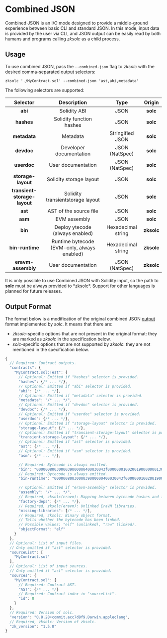 # Combined JSON

Combined JSON is an I/O mode designed to provide a middle-ground experience between basic CLI and standard JSON. In this mode, input data is provided by the user via CLI, and JSON output can be easily read by both humans and programs calling *zksolc* as a child process.



## Usage

To use combined JSON, pass the `--combined-json` flag to *zksolc* with the desired comma-separated output selectors:

```shell
zksolc './MyContract.sol' --combined-json 'ast,abi,metadata'
```

The following selectors are supported:

|         Selector              |                 Description                 |            Type           |   Origin   |
|:-----------------------------:|:-------------------------------------------:|:-------------------------:|:----------:|
| **abi**                       | Solidity ABI                                | JSON                      |  **solc**  |
| **hashes**                    | Solidity function hashes                    | JSON                      |  **solc**  |
| **metadata**                  | Metadata                                    | Stringified JSON          |  **solc**  |
| **devdoc**                    | Developer documentation                     | JSON (NatSpec)            |  **solc**  |
| **userdoc**                   | User documentation                          | JSON (NatSpec)            |  **solc**  |
| **storage-layout**            | Solidity storage layout                     | JSON                      |  **solc**  |
| **transient-storage-layout**  | Solidity transientstorage layout            | JSON                      |  **solc**  |
| **ast**                       | AST of the source file                      | JSON                      |  **solc**  |
| **asm**                       | EVM assembly                                | JSON                      |  **solc**  |
| **bin**                       | Deploy ytecode (always enabled)             | Hexadecimal string        | **zksolc** |
| **bin-runtime**               | Runtime bytecode (EVM-only, always enabled) | Hexadecimal string        | **zksolc** |
| **eravm-assembly**            | User documentation                          | JSON (NatSpec)            | **zksolc** |

<div class="warning">
It is only possible to use Combined JSON with Solidity input, so the path to <b>solc</b> must be always provided to *zksolc*.
Support for other languages is planned for future releases.
</div>



## Output Format

The format below is a modification of the original combined JSON [output](https://docs.soliditylang.org/en/latest/using-the-compiler.html#output-description) format implemented by *solc*. It means that there are:
- *zksolc*-specific options that are not present in the original format: they are marked as *zksolc* in the specification below.
- *solc*-specific options that are not supported by *zksolc*: they are not mentioned in the specification below.

```javascript
{
  // Required: Contract outputs.
  "contracts": {
    "MyContract.sol:Test": {
      // Optional: Emitted if "hashes" selector is provided.
      "hashes": {/* ... */},
      // Optional: Emitted if "abi" selector is provided.
      "abi": [/* ... */],
      // Optional: Emitted if "metadata" selector is provided.
      "metadata": "/* ... */",
      // Optional: Emitted if "devdoc" selector is provided.
      "devdoc": {/* ... */},
      // Optional: Emitted if "userdoc" selector is provided.
      "userdoc": {/* ... */},
      // Optional: Emitted if "storage-layout" selector is provided.
      "storage-layout": {/* ... */},
      // Optional: Emitted if "transient-storage-layout" selector is provided.
      "transient-storage-layout": {/* ... */},
      // Optional: Emitted if "ast" selector is provided.
      "ast": {/* ... */},
      // Optional: Emitted if "asm" selector is provided.
      "asm": {/* ... */},

      // Required: Bytecode is always emitted.
      "bin": "0000008003000039000000400030043f0000000100200190000000130000c13d...",
      // Required: Bytecode is always emitted.
      "bin-runtime": "0000008003000039000000400030043f0000000100200190000000130000c13d...",

      // Optional: Emitted if "eravm-assembly" selector is provided.
      "assembly": "/* ... */",
      // Required, zksolc(eravm): Mapping between bytecode hashes and full contract identifiers (e.g. "MyContract.sol:Test").
      "factory-deps": {/* ... */},
      // Required, zksolc(eravm): Unlinked EraVM libraries.
      "missing-libraries": [/* ... */],
      // Required, zksolc: Binary object format.
      // Tells whether the bytecode has been linked.
      // Possible values: "elf" (unlinked), "raw" (linked).
      "objectFormat": "elf"
    }
  },
  // Optional: List of input files.
  // Only emitted if "ast" selector is provided.
  "sourceList": [
    "MyContract.sol"
  ],
  // Optional: List of input sources.
  // Only emitted if "ast" selector is provided.
  "sources": {
    "MyContract.sol": {
      // Required: Contract AST.
      "AST": {/* ... */}
      // Required: Contract index in "sourceList".
      "id": 0
    }
  },
  // Required: Version of solc.
  "version": "0.8.28+commit.acc7d8f9.Darwin.appleclang",
  // Required, zksolc: Version of zksolc.
  "zk_version": "1.5.8"
}
```